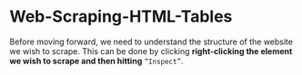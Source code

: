 # Web-Scraping-HTML-Tables
Before moving forward, we need to understand the structure of the website we wish to scrape. This can be done by clicking **right-clicking the element we wish to scrape and then hitting** `“Inspect”`.
